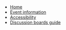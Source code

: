 * [Home](index.md)
* [Event information](event.md)
* [Accessibility](accessibility.md)
* [Discussion boards guide](discussion-board.md)
